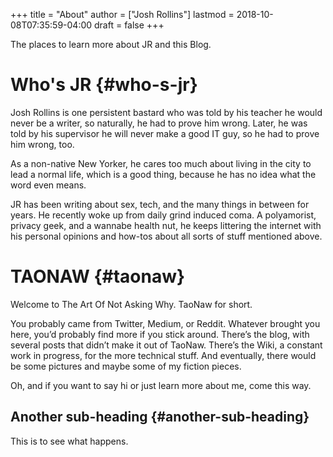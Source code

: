 +++
title = "About"
author = ["Josh Rollins"]
lastmod = 2018-10-08T07:35:59-04:00
draft = false
+++

The places to learn more about JR and this Blog.

<!--more-->


# Who's JR {#who-s-jr}

Josh Rollins is one persistent bastard who was told by his teacher he would never be a writer, so naturally, he had to prove him wrong. Later, he was told by his supervisor he will never make a good IT guy, so he had to prove him wrong, too.

As a non-native New Yorker, he cares too much about living in the city to lead a normal life, which is a good thing, because he has no idea what the word even means.

JR has been writing about sex, tech, and the many things in between for years. He recently woke up from daily grind induced coma. A polyamorist, privacy geek, and a wannabe health nut, he keeps littering the internet with his personal opinions and how-tos about all sorts of stuff mentioned above.


# TAONAW {#taonaw}

Welcome to The Art Of Not Asking Why. TaoNaw for short.

You probably came from Twitter, Medium, or Reddit. Whatever brought you here, you’d probably find more if you stick around. There’s the blog, with several posts that didn’t make it out of TaoNaw. There’s the Wiki, a constant work in progress, for the more technical stuff. And eventually, there would be some pictures and maybe some of my fiction pieces.

Oh, and if you want to say hi or just learn more about me, come this way.


## Another sub-heading {#another-sub-heading}

This is to see what happens.